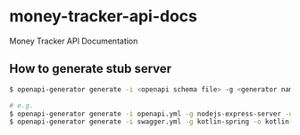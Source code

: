 # money-tracker-api-docs
Money Tracker API Documentation

## How to generate stub server
```bash
$ openapi-generator generate -i <openapi schema file> -g <generator name> -o <output dir>

# e.g.
$ openapi-generator generate -i openapi.yml -g nodejs-express-server -o nodejs-express-server
$ openapi-generator generate -i swagger.yml -g kotlin-spring -o kotlin-spring
```

